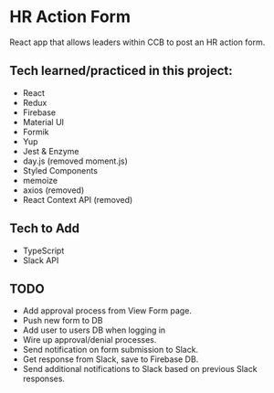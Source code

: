 # HR Action Form
React app that allows leaders within CCB to post an HR action form.



## Tech learned/practiced in this project:
* React
* Redux
* Firebase
* Material UI
* Formik
* Yup
* Jest & Enzyme
* day.js (removed moment.js)
* Styled Components
* memoize
* axios (removed)
* React Context API (removed)

## Tech to Add
* TypeScript
* Slack API


## TODO
* Add approval process from View Form page.
* Push new form to DB
* Add user to users DB when logging in
* Wire up approval/denial processes.
* Send notification on form submission to Slack.
* Get response from Slack, save to Firebase DB.
* Send additional notifications to Slack based on previous Slack responses.
